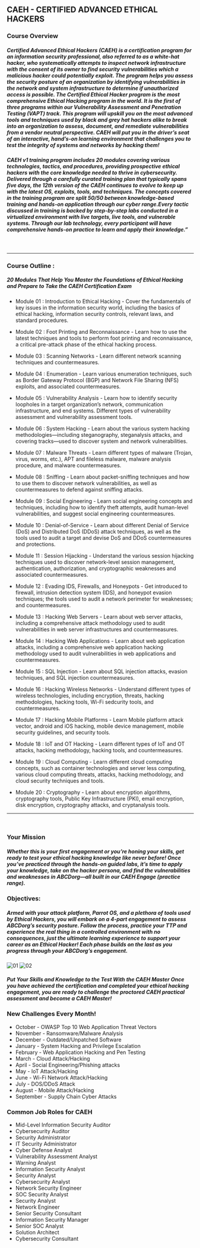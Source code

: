 ## CAEH - CERTIFIED ADVANCED ETHICAL HACKERS
### Course Overview
##### Certified Advanced Ethical Hackers (CAEH) is a certification program for an information security professional, also referred to as a white-hat hacker, who systematically attempts to inspect network infrastructure with the consent of its owner to find security vulnerabilities which a malicious hacker could potentially exploit. The program helps you assess the security posture of an organization by identifying vulnerabilities in the network and system infrastructure to determine if unauthorized access is possible. The Certified Ethical Hacker program is the most comprehensive Ethical Hacking program in the world. It is the first of three programs within our Vulnerability Assessment and Penetration Testing (VAPT) track. This program will upskill you on the most advanced tools and techniques used by black and grey hat hackers alike to break into an organization to assess, document, and remediate vulnerabilities from a vendor neutral perspective. CAEH will put you in the driver&rsquo;s seat of an interactive, hand&rsquo;s-on learning environment that challenges you to test the integrity of systems and networks by hacking them!

##### CAEH v1 training program includes 20 modules covering various technologies, tactics, and procedures, providing prospective ethical hackers with the core knowledge needed to thrive in cybersecurity. Delivered through a carefully curated training plan that typically spans five days, the 12th version of the CAEH continues to evolve to keep up with the latest OS, exploits, tools, and techniques. The concepts covered in the training program are split 50/50 between knowledge-based training and hands-on application through our cyber range.Every tactic discussed in training is backed by step-by-step labs conducted in a virtualized environment with live targets, live tools, and vulnerable systems. Through our lab technology, every participant will have comprehensive hands-on practice to learn and apply their knowledge.”

<br><hr>

### Course Outline :
##### 20 Modules That Help You Master the Foundations of Ethical Hacking and Prepare to Take the CAEH Certification Exam

- Module 01 : Introduction to Ethical Hacking - Cover the fundamentals of key issues in the information security world, including the basics of ethical hacking, information security controls, relevant laws, and standard procedures.

- Module 02 : Foot Printing and Reconnaissance - Learn how to use the latest techniques and tools to perform foot printing and reconnaissance, a critical pre-attack phase of the ethical hacking process.

- Module 03 : Scanning Networks - Learn different network scanning techniques and countermeasures.

- Module 04 : Enumeration - Learn various enumeration techniques, such as Border Gateway Protocol (BGP) and Network File Sharing (NFS) exploits, and associated countermeasures.

- Module 05 : Vulnerability Analysis - Learn how to identify security loopholes in a target organization’s network, communication infrastructure, and end systems. Different types of vulnerability assessment and vulnerability assessment tools.

- Module 06 : System Hacking - Learn about the various system hacking methodologies—including steganography, steganalysis attacks, and covering tracks—used to discover system and network vulnerabilities.

- Module 07 : Malware Threats - Learn different types of malware (Trojan, virus, worms, etc.), APT and fileless malware, malware analysis procedure, and malware countermeasures.

- Module 08 : Sniffing - Learn about packet-sniffing techniques and how to use them to discover network vulnerabilities, as well as countermeasures to defend against sniffing attacks.

- Module 09 : Social Engineering - Learn social engineering concepts and techniques, including how to identify theft attempts, audit human-level vulnerabilities, and suggest social engineering countermeasures.

- Module 10 : Denial-of-Service - Learn about different Denial of Service (DoS) and Distributed DoS (DDoS) attack techniques, as well as the tools used to audit a target and devise DoS and DDoS countermeasures and protections.

- Module 11 : Session Hijacking - Understand the various session hijacking techniques used to discover network-level session management, authentication, authorization, and cryptographic weaknesses and associated countermeasures.

- Module 12 : Evading IDS, Firewalls, and Honeypots - Get introduced to firewall, intrusion detection system (IDS), and honeypot evasion techniques; the tools used to audit a network perimeter for weaknesses; and countermeasures.

- Module 13 : Hacking Web Servers - Learn about web server attacks, including a comprehensive attack methodology used to audit vulnerabilities in web server infrastructures and countermeasures.

- Module 14 : Hacking Web Applications - Learn about web application attacks, including a comprehensive web application hacking methodology used to audit vulnerabilities in web applications and countermeasures.

- Module 15 : SQL Injection - Learn about SQL injection attacks, evasion techniques, and SQL injection countermeasures.

- Module 16 : Hacking Wireless Networks - Understand different types of wireless technologies, including encryption, threats, hacking methodologies, hacking tools, Wi-Fi sedcurity tools, and countermeasures.

- Module 17 : Hacking Mobile Platforms - Learn Mobile platform attack vector, android and iOS hacking, mobile device management, mobile security guidelines, and security tools.

- Module 18 : IoT and OT Hacking - Learn different types of IoT and OT attacks, hacking methodology, hacking tools, and countermeasures.

- Module 19 : Cloud Computing - Learn different cloud computing concepts, such as container technologies and server less computing, various cloud computing threats, attacks, hacking methodology, and cloud security techniques and tools.

- Module 20 : Cryptography - Learn about encryption algorithms, cryptography tools, Public Key Infrastructure (PKI), email encryption, disk encryption, cryptography attacks, and cryptanalysis tools.

<hr><br>

### Your Mission
##### Whether this is your first engagement or you’re honing your skills, get ready to test your ethical hacking knowledge like never before! Once you’ve practiced through the hands-on guided labs, it’s time to apply your knowledge, take on the hacker persona, and find the vulnerabilities and weaknesses in ABCDorg—all built in our CAEH Engage (practice range).

### Objectives:
##### Armed with your attack platform, Parrot OS, and a plethora of tools used by Ethical Hackers, you will embark on a 4-part engagement to assess ABCDorg’s security posture. Follow the process, practice your TTP and experience the real thing in a controlled environment with no consequences, just the ultimate learning experience to support your career as an Ethical Hacker! Each phase builds on the last as you progress through your ABCDorg’s engagement.

![01](img/01.jpg)
![02](img/02.jpg)

##### Put Your Skills and Knowledge to the Test With the CAEH Master Once you have achieved the certification and completed your ethical hacking engagement, you are ready to challenge the proctored CAEH practical assessment and become a CAEH Master!

### New Challenges Every Month!

- October - OWASP Top 10 Web Application Threat Vectors
- November - Ransomware/Malware Analysis
- December - Outdated/Unpatched Software
- January - System Hacking and Privilege Escalation
- February - Web Application Hacking and Pen Testing
- March - Cloud Attack/Hacking
- April - Social Engineering/Phishing attacks
- May - IoT Attack/Hacking
- June - Wi-Fi Network Attack/Hacking
- July - DOS/DDoS Attack
- August - Mobile Attack/Hacking
- September - Supply Chain Cyber Attacks

### Common Job Roles for CAEH

- Mid-Level Information Security Auditor
- Cybersecurity Auditor
- Security Administrator
- IT Security Administrator
- Cyber Defense Analyst
- Vulnerability Assessment Analyst
- Warning Analyst
- Information Security Analyst 
- Security Analyst
- Cybersecurity Analyst
- Network Security Engineer
- SOC Security Analyst
- Security Analyst
- Network Engineer
- Senior Security Consultant
- Information Security Manager
- Senior SOC Analyst
- Solution Architect
- Cybersecurity Consultant

